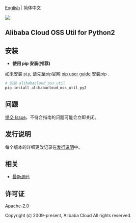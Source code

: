 [English](README.md) | 简体中文

![](https://aliyunsdk-pages.alicdn.com/icons/AlibabaCloud.svg)

## Alibaba Cloud OSS Util for Python2


## 安装

- **使用 pip 安装(推荐)**

如未安装 `pip`, 请先至pip官网 [pip user guide](https://pip.pypa.io/en/stable/installing/ "pip User Guide") 安装pip .

```bash
# 安装 alibabacloud_oss_util
pip install alibabacloud_oss_util_py2
```

## 问题
[提交 Issue](https://github.com/aliyun/alibabacloud-oss-sdk/issues/new)，不符合指南的问题可能会立即关闭。

## 发行说明
每个版本的详细更改记录在[发行说明](./ChangeLog.md)中。

## 相关
* [最新源码](https://github.com/aliyun/alibabacloud-oss-sdk/)

## 许可证
[Apache-2.0](http://www.apache.org/licenses/LICENSE-2.0)

Copyright (c) 2009-present, Alibaba Cloud All rights reserved.

